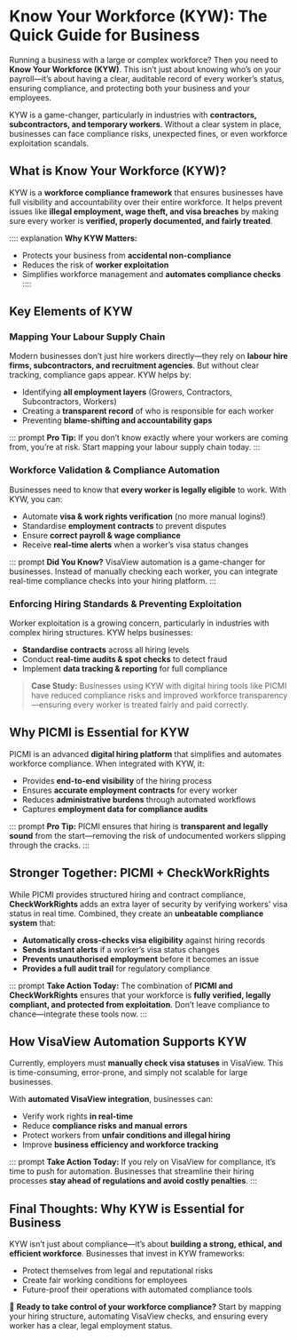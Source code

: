 # Know Your Workforce (KYW): The Quick Guide for Business

Running a business with a large or complex workforce? Then you need to **Know Your Workforce (KYW)**. This isn’t just about knowing who’s on your payroll—it’s about having a clear, auditable record of every worker’s status, ensuring compliance, and protecting both your business and your employees.

KYW is a game-changer, particularly in industries with **contractors, subcontractors, and temporary workers**. Without a clear system in place, businesses can face compliance risks, unexpected fines, or even workforce exploitation scandals.

## What is Know Your Workforce (KYW)?
KYW is a **workforce compliance framework** that ensures businesses have full visibility and accountability over their entire workforce. It helps prevent issues like **illegal employment, wage theft, and visa breaches** by making sure every worker is **verified, properly documented, and fairly treated**.

:::: explanation
**Why KYW Matters:**
- Protects your business from **accidental non-compliance**
- Reduces the risk of **worker exploitation**
- Simplifies workforce management and **automates compliance checks**
::::

## Key Elements of KYW
### Mapping Your Labour Supply Chain
Modern businesses don’t just hire workers directly—they rely on **labour hire firms, subcontractors, and recruitment agencies**. But without clear tracking, compliance gaps appear. KYW helps by:

* Identifying **all employment layers** (Growers, Contractors, Subcontractors, Workers)
* Creating a **transparent record** of who is responsible for each worker
* Preventing **blame-shifting and accountability gaps**

::: prompt
**Pro Tip:** If you don’t know exactly where your workers are coming from, you’re at risk. Start mapping your labour supply chain today.
:::

### Workforce Validation & Compliance Automation
Businesses need to know that **every worker is legally eligible** to work. With KYW, you can:

* Automate **visa & work rights verification** (no more manual logins!)
* Standardise **employment contracts** to prevent disputes
* Ensure **correct payroll & wage compliance**
* Receive **real-time alerts** when a worker’s visa status changes

::: prompt
**Did You Know?** VisaView automation is a game-changer for businesses. Instead of manually checking each worker, you can integrate real-time compliance checks into your hiring platform.
:::

### Enforcing Hiring Standards & Preventing Exploitation
Worker exploitation is a growing concern, particularly in industries with complex hiring structures. KYW helps businesses:

* **Standardise contracts** across all hiring levels
* Conduct **real-time audits & spot checks** to detect fraud
* Implement **data tracking & reporting** for full compliance

> **Case Study:** Businesses using KYW with digital hiring tools like PICMI have reduced compliance risks and improved workforce transparency—ensuring every worker is treated fairly and paid correctly.

## Why PICMI is Essential for KYW
PICMI is an advanced **digital hiring platform** that simplifies and automates workforce compliance. When integrated with KYW, it:

* Provides **end-to-end visibility** of the hiring process
* Ensures **accurate employment contracts** for every worker
* Reduces **administrative burdens** through automated workflows
* Captures **employment data for compliance audits**

::: prompt
**Pro Tip:** PICMI ensures that hiring is **transparent and legally sound** from the start—removing the risk of undocumented workers slipping through the cracks.
:::

## Stronger Together: PICMI + CheckWorkRights
While PICMI provides structured hiring and contract compliance, **CheckWorkRights** adds an extra layer of security by verifying workers' visa status in real time. Combined, they create an **unbeatable compliance system** that:

* **Automatically cross-checks visa eligibility** against hiring records
* **Sends instant alerts** if a worker’s visa status changes
* **Prevents unauthorised employment** before it becomes an issue
* **Provides a full audit trail** for regulatory compliance

::: prompt
**Take Action Today:** The combination of **PICMI and CheckWorkRights** ensures that your workforce is **fully verified, legally compliant, and protected from exploitation**. Don’t leave compliance to chance—integrate these tools now.
:::

## How VisaView Automation Supports KYW
Currently, employers must **manually check visa statuses** in VisaView. This is time-consuming, error-prone, and simply not scalable for large businesses.

With **automated VisaView integration**, businesses can:

* Verify work rights **in real-time**
* Reduce **compliance risks and manual errors**
* Protect workers from **unfair conditions and illegal hiring**
* Improve **business efficiency and workforce tracking**

::: prompt
**Take Action Today:** If you rely on VisaView for compliance, it’s time to push for automation. Businesses that streamline their hiring processes **stay ahead of regulations and avoid costly penalties**.
:::

## Final Thoughts: Why KYW is Essential for Business
KYW isn’t just about compliance—it’s about **building a strong, ethical, and efficient workforce**. Businesses that invest in KYW frameworks:

* Protect themselves from legal and reputational risks
* Create fair working conditions for employees
* Future-proof their operations with automated compliance tools

🚀 **Ready to take control of your workforce compliance?** Start by mapping your hiring structure, automating VisaView checks, and ensuring every worker has a clear, legal employment status.

